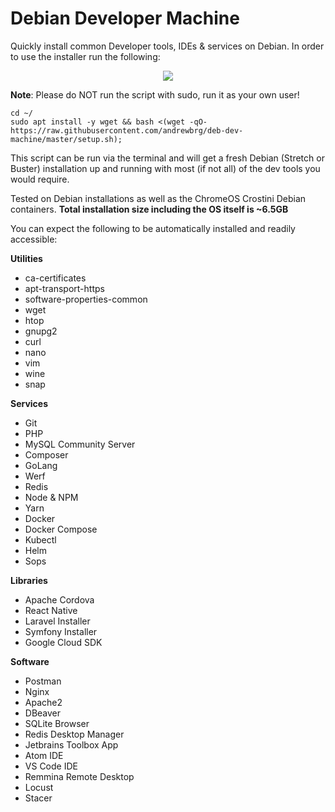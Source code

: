 # Debian Developer Machine
Quickly install common Developer tools, IDEs &amp; services on Debian. In order to use the installer run the following:

<p align="center">
  <img src="https://i.ibb.co/FmTqMVN/Screenshot-2021-06-17-21-12-09.png" />
</p>

__Note__: Please do NOT run the script with sudo, run it as your own user!

```
cd ~/
sudo apt install -y wget && bash <(wget -qO- https://raw.githubusercontent.com/andrewbrg/deb-dev-machine/master/setup.sh);
```

This script can be run via the terminal and will get a fresh Debian (Stretch or Buster) installation up and running with most (if not all) of the dev tools you would require.

Tested on Debian installations as well as the ChromeOS Crostini Debian containers. **Total installation size including the OS itself is ~6.5GB**

You can expect the following to be automatically installed and readily accessible:

**Utilities**
- ca-certificates
- apt-transport-https
- software-properties-common
- wget
- htop
- gnupg2
- curl
- nano
- vim
- wine
- snap

**Services**
- Git
- PHP
- MySQL Community Server
- Composer
- GoLang
- Werf
- Redis
- Node & NPM
- Yarn
- Docker
- Docker Compose
- Kubectl
- Helm
- Sops

**Libraries**
- Apache Cordova
- React Native
- Laravel Installer
- Symfony Installer
- Google Cloud SDK

**Software**
- Postman
- Nginx
- Apache2
- DBeaver
- SQLite Browser
- Redis Desktop Manager
- Jetbrains Toolbox App
- Atom IDE
- VS Code IDE
- Remmina Remote Desktop
- Locust
- Stacer
